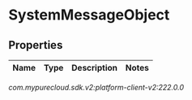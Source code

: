 # SystemMessageObject


## Properties

| Name | Type | Description | Notes |
| ------------ | ------------- | ------------- | ------------- |




_com.mypurecloud.sdk.v2:platform-client-v2:222.0.0_
